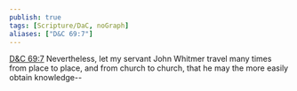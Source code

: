 ```yaml
---
publish: true
tags: [Scripture/DaC, noGraph]
aliases: ["D&C 69:7"]
---
```

[D&C 69:7](https://churchofjesuschrist.org/study/scriptures/dc-testament/dc/69?lang=eng&id=p7#p7) Nevertheless, let my servant John Whitmer travel many times from place to place, and from church to church, that he may the more easily obtain knowledge--
